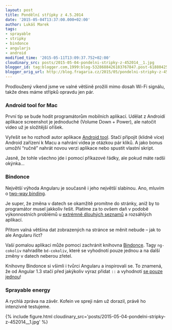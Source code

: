 ```yaml
---
layout: post
title: Pondělní střípky z 4.5.2014
date: '2015-05-04T13:37:00.000+02:00'
author: Lukáš Marek
tags:
- sprayable
- stripky
- bindonce
- angularjs
- android
modified_time: '2015-05-11T13:09:37.752+02:00'
cloudinary_src: posts/2015-05-04-pondelni-stripky-z-452014__1.jpg
blogger_id: tag:blogger.com,1999:blog-5328688426183767847.post-6188042518687843419
blogger_orig_url: http://blog.fragaria.cz/2015/05/pondelni-stripky-z-452014.html
---
```


Prodloužený víkend jsme ve valné většině prožili mimo dosah Wi-Fi
signálu, takže dnes máme střípků opravdu jen pár.

### Android tool for Mac

První tip se bude hodit programátorům mobilních aplikací. Udělat z
Androidí aplikace screenshot je jednoduché (Volume Down + Power), ale
natočit video už je složitější oříšek.

Vyřešit se ho rozhodl autor aplikace [Android
tool](https://github.com/mortenjust/androidtool-mac). Stačí připojit
(klidně více) Android zařízení k Macu a nahrání videa je otázkou pár
kliků. A jako bonus umožňí “ručně” nahrát novou verzi aplikace nebo
spustit vlastní skript.

Jasně, že tohle všechno jde i pomocí příkazové řádky, ale pokud máte
radši okýnka...

### Bindonce

Největší výhoda Angularu je současně i jeho největší slabinou. Ano,
mluvím o [two-way
binding](https://docs.angularjs.org/tutorial/step_04).

Je super, že změna v datech se okamžitě promítne do stránky, aniž by to
programátor musel jakkoliv řešit. Platíme za to ovšem daň v podobě
výkonnostních problémů u [extrémně dlouhých
seznamů](http://plnkr.co/edit/jwrHVb?p=preview) a rozsáhlých aplikací.

Přitom valná většina dat zobrazených na stránce se měnit nebude – jak to
ale Angularu říct?

Vaší pomalou aplikaci může pomoci zachránit knihovna
[Bindonce](https://github.com/Pasvaz/bindonce). Tagy `ng-cokoliv`
nahradíte `bd-cokoliv`, které se vyhodnotí pouze jednou a na další
změny v datech neberou zřetel.

Knihovny Bindonce si všimli i tvůrci Angularu a inspirovali se. To
znamená, že od Angular 1.3 stačí před jakýkoliv výraz přidat `::` a
vyhodnotí [se pouze
jednou](https://code.angularjs.org/1.3.7/docs/guide/expression#one-time-binding)\!

### Sprayable energy

A rychlá zpráva na závěr. Kofein ve spreji nám už dorazil, právě ho
intenzivně
testujeme.

{% include figure.html cloudinary_src='posts/2015-05-04-pondelni-stripky-z-452014__1.jpg' %}

